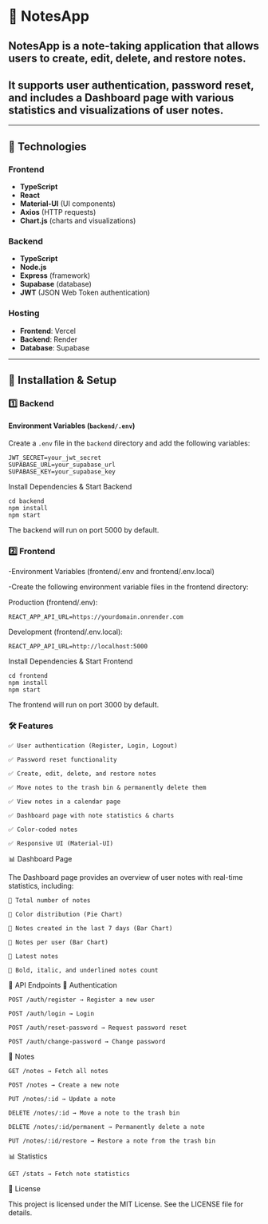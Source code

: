 # 📒 NotesApp

## NotesApp is a note-taking application that allows users to create, edit, delete, and restore notes.
## It supports user authentication, password reset, and includes a Dashboard page with various statistics and visualizations of user notes.

---

## 🚀 Technologies

### Frontend
- **TypeScript**
- **React**
- **Material-UI** (UI components)
- **Axios** (HTTP requests)
- **Chart.js** (charts and visualizations)

### Backend
- **TypeScript**
- **Node.js**
- **Express** (framework)
- **Supabase** (database)
- **JWT** (JSON Web Token authentication)

### Hosting
- **Frontend**: Vercel
- **Backend**: Render
- **Database**: Supabase

---

## 🔧 Installation & Setup

### 1️⃣ Backend

#### Environment Variables (`backend/.env`)
Create a `.env` file in the `backend` directory and add the following variables:


    JWT_SECRET=your_jwt_secret
    SUPABASE_URL=your_supabase_url
    SUPABASE_KEY=your_supabase_key

Install Dependencies & Start Backend

    cd backend
    npm install
    npm start

The backend will run on port 5000 by default.

### 2️⃣ Frontend
-Environment Variables
    (frontend/.env and frontend/.env.local)

-Create the following environment variable files in the frontend directory:

Production (frontend/.env):

    REACT_APP_API_URL=https://yourdomain.onrender.com

Development (frontend/.env.local):
    
    REACT_APP_API_URL=http://localhost:5000

Install Dependencies & Start Frontend

    cd frontend
    npm install
    npm start

The frontend will run on port 3000 by default.
### 🛠 Features

    ✅ User authentication (Register, Login, Logout)

    ✅ Password reset functionality

    ✅ Create, edit, delete, and restore notes

    ✅ Move notes to the trash bin & permanently delete them

    ✅ View notes in a calendar page

    ✅ Dashboard page with note statistics & charts

    ✅ Color-coded notes

    ✅ Responsive UI (Material-UI)

📊 Dashboard Page

The Dashboard page provides an overview of user notes with real-time statistics, including:

    📌 Total number of notes

    📌 Color distribution (Pie Chart)

    📌 Notes created in the last 7 days (Bar Chart)

    📌 Notes per user (Bar Chart)

    📌 Latest notes

    📌 Bold, italic, and underlined notes count

📜 API Endpoints
🔑 Authentication

    POST /auth/register → Register a new user

    POST /auth/login → Login

    POST /auth/reset-password → Request password reset

    POST /auth/change-password → Change password

📝 Notes

    GET /notes → Fetch all notes

    POST /notes → Create a new note

    PUT /notes/:id → Update a note

    DELETE /notes/:id → Move a note to the trash bin

    DELETE /notes/:id/permanent → Permanently delete a note

    PUT /notes/:id/restore → Restore a note from the trash bin

📊 Statistics

    GET /stats → Fetch note statistics

📜 License

This project is licensed under the MIT License. See the LICENSE file for details.
